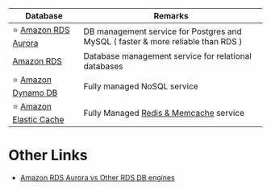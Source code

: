 
| Database                                             | Remarks                                                                                                    |
|------------------------------------------------------|------------------------------------------------------------------------------------------------------------|
| :star: [Amazon RDS Aurora](AmazonRDSAurora)          | DB management service for Postgres and MySQL ( faster & more reliable than RDS )                           |
| [Amazon RDS](AmazonElasticCache.md)                  | Database management service for relational databases                                                       |
| :star: [Amazon Dynamo DB](AmazonDynamoDB/Readme.md)  | Fully managed NoSQL service                                                                                |
| :star: [Amazon Elastic Cache](AmazonElasticCache.md) | Fully Managed [Redis & Memcache](../../1_HLDDesignComponents/3_DatabaseComponents/In-Memory-Cache/Redis/Readme.md) service |

# Other Links
- [Amazon RDS Aurora vs Other RDS DB engines](AmazonAuroraVsRDS.md)
